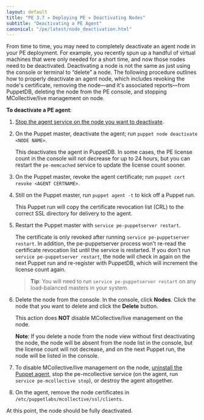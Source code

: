 ```yaml
---
layout: default
title: "PE 3.7 » Deploying PE » Deactivating Nodes"
subtitle: "Deactivating a PE Agent"
canonical: "/pe/latest/node_deactivation.html"
---
```



From time to time, you may need to completely deactivate an agent node in your PE deployment. For example, you recently spun up a handful of virtual machines that were only needed for a short time, and now those nodes need to be deactivated. Deactivating a node is not the same as just using the console or terminal to “delete” a node. The following procedure outlines how to properly deactivate an agent node, which includes revoking the node's certificate, removing the node—and it's associated reports—from PuppetDB, deleting the node from the PE console, and stopping MCollective/live management on node. 

**To deactivate a PE agent**:

1. [Stop the agent service on the node you want to deactivate](./orchestration_puppet.html#start-and-stop-the-puppet-agent-service). 
2. On the Puppet master, deactivate the agent; run `puppet node deactivate <NODE NAME>`. 

   This deactivates the agent in PuppetDB. In some cases, the PE license count in the console will not decrease for up to 24 hours, but you can restart the `pe-memcached` service to update the license count sooner. 
   
3. On the Puppet master, revoke the agent certificate; run `puppet cert revoke <AGENT CERTNAME>`. 

4. Still on the Puppet master, run `puppet agent -t` to kick off a Puppet run.

   This Puppet run will copy the certificate revocation list (CRL) to the correct SSL directory for delivery to the agent.
   
5. Restart the Puppet master with `service pe-puppetserver restart`. 

   The certificate is only revoked after running `service pe-puppetserver restart`. In addition, the pe-puppetserver process won't re-read the certificate revocation list until the service is restarted. If you don't run `service pe-puppetserver restart`, the node will check in again on the next Puppet run and re-register with PuppetDB, which will increment the license count again. 
   
   > **Tip**: You will need to run `service pe-puppetserver restart` on any load-balanced masters in your system. 

6. Delete the node from the console. In the console, click **Nodes**. Click the node that you want to delete and click the __Delete__ button. 

   This action does **NOT** disable MCollective/live management on the node. 
   
   **Note**: If you delete a node from the node view without first deactivating the node, the node will be absent from the node list in the console, but the license count will not decrease, and on the next Puppet run, the node will be listed in the console. 

7. To disable MCollective/live management on the node, [uninstall the Puppet agent](./install_uninstalling.html#uninstalling-pe-from-agent-nodes), stop the pe-mcollective service (on the agent, run `service pe-mcollective stop`), or destroy the agent altogether. 

8. On the agent, remove the node certificates in `/etc/puppetlabs/mcollective/ssl/clients`. 

At this point, the node should be fully deactivated.
